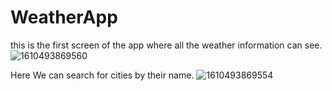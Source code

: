 # WeatherApp
 this is the first screen of the app where all the weather information can see. 
![1610493869560](https://user-images.githubusercontent.com/56579935/104393702-1826f500-556b-11eb-9a88-925fd5ffde1f.jpg)

Here We can search for cities by their name.
![1610493869554](https://user-images.githubusercontent.com/56579935/104394141-fe39e200-556b-11eb-8aec-b9eca7291803.jpg)
